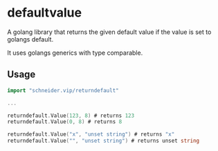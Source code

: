 # defaultvalue

A golang library that returns the given default value if the value is set to
golangs default.

It uses golangs generics with type comparable.

## Usage

```go
import "schneider.vip/returndefault"

...

returndefault.Value(123, 8) # returns 123
returndefault.Value(0, 8) # returns 8

returndefault.Value("x", "unset string") # returns "x"
returndefault.Value("", "unset string") # returns unset string
```
